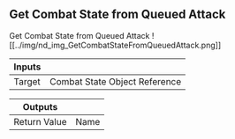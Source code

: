 ## Get Combat State from Queued Attack
Get Combat State from Queued Attack
![[../img/nd_img_GetCombatStateFromQueuedAttack.png]]

|Inputs||
|--|--|
| Target | Combat State Object Reference |

|Outputs||
|--|--|
| Return Value | Name |
